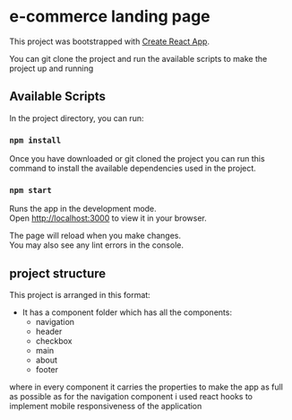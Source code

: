 # e-commerce landing page

This project was bootstrapped with [Create React App](https://github.com/facebook/create-react-app).

You can git clone the project and run the available scripts to make the project up and running

## Available Scripts

In the project directory, you can run:

### `npm install`
Once you have downloaded or git cloned the project you can run this command to install the available dependencies used in the project.
### `npm start`

Runs the app in the development mode.\
Open [http://localhost:3000](http://localhost:3000) to view it in your browser.

The page will reload when you make changes.\
You may also see any lint errors in the console.

## project structure

This project is arranged in this format:
* It has a component folder which has all the components:
  * navigation
  * header
  * checkbox
  * main
  * about
  * footer

where in every component it carries the properties to make the app as full as possible
as for the navigation component i used react hooks to implement mobile responsiveness of the application